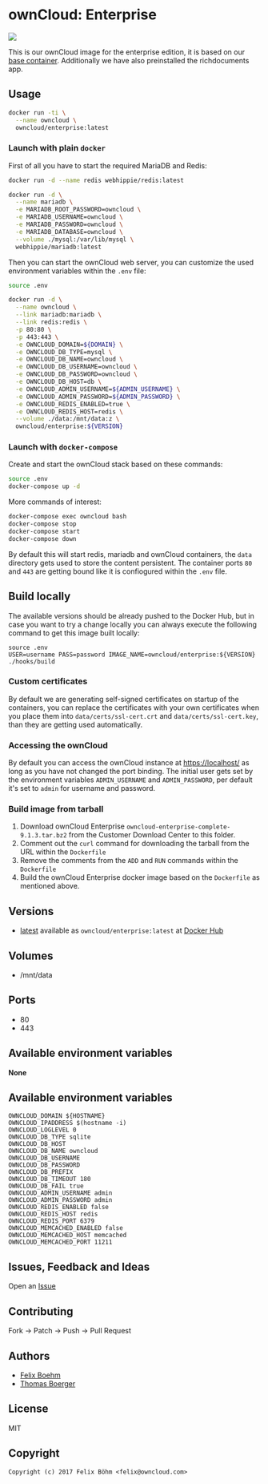 # ownCloud: Enterprise

[![](https://images.microbadger.com/badges/image/owncloud/enterprise.svg)](https://microbadger.com/images/owncloud/enterprise "Get your own image badge on microbadger.com")

This is our ownCloud image for the enterprise edition, it is based on our [base container](https://registry.hub.docker.com/u/owncloud/base/). Additionally we have also preinstalled the richdocuments app.


## Usage

```bash
docker run -ti \
  --name owncloud \
  owncloud/enterprise:latest
```


### Launch with plain `docker`

First of all you have to start the required MariaDB and Redis:

```bash
docker run -d --name redis webhippie/redis:latest

docker run -d \
  --name mariadb \
  -e MARIADB_ROOT_PASSWORD=owncloud \
  -e MARIADB_USERNAME=owncloud \
  -e MARIADB_PASSWORD=owncloud \
  -e MARIADB_DATABASE=owncloud \
  --volume ./mysql:/var/lib/mysql \
  webhippie/mariadb:latest
```

Then you can start the ownCloud web server, you can customize the used environment variables within the `.env` file:

```bash
source .env

docker run -d \
  --name owncloud \
  --link mariadb:mariadb \
  --link redis:redis \
  -p 80:80 \
  -p 443:443 \
  -e OWNCLOUD_DOMAIN=${DOMAIN} \
  -e OWNCLOUD_DB_TYPE=mysql \
  -e OWNCLOUD_DB_NAME=owncloud \
  -e OWNCLOUD_DB_USERNAME=owncloud \
  -e OWNCLOUD_DB_PASSWORD=owncloud \
  -e OWNCLOUD_DB_HOST=db \
  -e OWNCLOUD_ADMIN_USERNAME=${ADMIN_USERNAME} \
  -e OWNCLOUD_ADMIN_PASSWORD=${ADMIN_PASSWORD} \
  -e OWNCLOUD_REDIS_ENABLED=true \
  -e OWNCLOUD_REDIS_HOST=redis \
  --volume ./data:/mnt/data:z \
  owncloud/enterprise:${VERSION}
```


### Launch with `docker-compose`

Create and start the ownCloud stack based on these commands:

```bash
source .env
docker-compose up -d
```

More commands of interest:

```bash
docker-compose exec owncloud bash
docker-compose stop
docker-compose start
docker-compose down
```

By default this will start redis, mariadb and ownCloud containers, the `data` directory gets used to store the content persistent. The container ports `80` and `443` are getting bound like it is confiogured within the `.env` file.


## Build locally

The available versions should be already pushed to the Docker Hub, but in case you want to try a change locally you can always execute the following command to get this image built locally:

```
source .env
USER=username PASS=password IMAGE_NAME=owncloud/enterprise:${VERSION} ./hooks/build
```


### Custom certificates

By default we are generating self-signed certificates on startup of the containers, you can replace the certificates with your own certificates when you place them into `data/certs/ssl-cert.crt` and `data/certs/ssl-cert.key`, than they are getting used automatically.


### Accessing the ownCloud

By default you can access the ownCloud instance at [https://localhost/](https://localhost/) as long as you have not changed the port binding. The initial user gets set by the environment variables `ADMIN_USERNAME` and `ADMIN_PASSWORD`, per default it's set to `admin` for username and password.


### Build image from tarball

1. Download ownCloud Enterprise ```owncloud-enterprise-complete-9.1.3.tar.bz2``` from the Customer Download Center to this folder.
2. Comment out the `curl` command for downloading the tarball from the URL within the `Dockerfile`
3. Remove the comments from the `ADD` and `RUN` commands within the `Dockerfile`
4. Build the ownCloud Enterprise docker image based on the `Dockerfile` as mentioned above.


## Versions

* [latest](https://github.com/owncloud-docker/enterprise/tree/master) available as ```owncloud/enterprise:latest``` at [Docker Hub](https://registry.hub.docker.com/u/owncloud/enterprise/)


## Volumes

* /mnt/data


## Ports

* 80
* 443


## Available environment variables

**None**


## Available environment variables

```
OWNCLOUD_DOMAIN ${HOSTNAME}
OWNCLOUD_IPADDRESS $(hostname -i)
OWNCLOUD_LOGLEVEL 0
OWNCLOUD_DB_TYPE sqlite
OWNCLOUD_DB_HOST
OWNCLOUD_DB_NAME owncloud
OWNCLOUD_DB_USERNAME
OWNCLOUD_DB_PASSWORD
OWNCLOUD_DB_PREFIX
OWNCLOUD_DB_TIMEOUT 180
OWNCLOUD_DB_FAIL true
OWNCLOUD_ADMIN_USERNAME admin
OWNCLOUD_ADMIN_PASSWORD admin
OWNCLOUD_REDIS_ENABLED false
OWNCLOUD_REDIS_HOST redis
OWNCLOUD_REDIS_PORT 6379
OWNCLOUD_MEMCACHED_ENABLED false
OWNCLOUD_MEMCACHED_HOST memcached
OWNCLOUD_MEMCACHED_PORT 11211
```


## Issues, Feedback and Ideas

Open an [Issue](https://github.com/owncloud-docker/base/issues)


## Contributing

Fork -> Patch -> Push -> Pull Request


## Authors

* [Felix Boehm](https://github.com/felixboehm)
* [Thomas Boerger](https://github.com/tboerger)


## License

MIT


## Copyright

```
Copyright (c) 2017 Felix Böhm <felix@owncloud.com>
```
